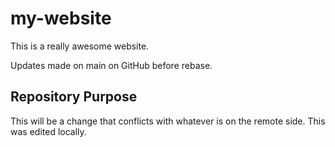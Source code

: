 # my-website

This is a really awesome website.

Updates made on main on GitHub before rebase.

## Repository Purpose

This will be a change that conflicts
with whatever is on the remote side.
This was edited locally.